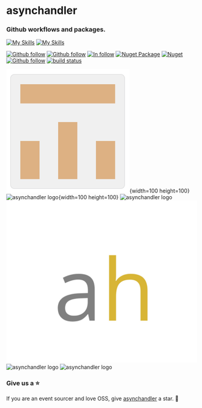 # asynchandler

### Github workflows and packages.

[![My Skills](https://skillicons.dev/icons?i=github)](https://dotnet.microsoft.com/en-us/download/dotnet/8.0)
[![My Skills](https://skillicons.dev/icons?i=dotnet)](https://dotnet.microsoft.com/en-us/download/dotnet/8.0)

[![Github follow](https://img.shields.io/badge/follow-asynchandler-red?logo=github)](https://github.com/asynchandler)
[![Github follow](https://img.shields.io/badge/follow-eventsourcer-red?logo=github)](https://github.com/eventsourcer)
[![In follow](https://img.shields.io/badge/follow-LinkedIn-blue?logo=linkedin)](https://www.linkedin.com/in/sarwansurchi/)
[![Nuget Package](https://badgen.net/nuget/v/asynchandler.eventsourcing)](https://www.nuget.org/packages/AsyncHandler.EventSourcing)
[![Nuget](https://badgen.net/nuget/dt/asynchandler.eventsourcing)](https://www.nuget.org/packages/AsyncHandler.EventSourcing)
[![Github follow](https://img.shields.io/badge/give_us_a-*-red?logo=github)](https://github.com/asynchandler/AsyncHandler.EventSourcing)
[![build status](https://dev.azure.com/asynchandler/AsyncHandler.EventSourcing/_apis/build/status/asynchandler.AsyncHandler.EventSourcing?branchName=main)](https://dev.azure.com/asynchandler/AsyncHandler.EventSourcing/_build/latest?definitionId=3)

![asynchandler logo](../../assets/ah_radius.png "asynchandler logo"){width=100 height=100}
![asynchandler logo](ah.jpg "asynchandler logo"){width=100 height=100}
![asynchandler logo](../assets/ah.jpg "asynchandler logo")
![asynchandler logo](../../assets/ah.jpg "asynchandler logo")
![asynchandler logo](../ah.jpg "asynchandler logo")
![asynchandler logo](..\ah.jpg "asynchandler logo")

### Give us a ⭐
If you are an event sourcer and love OSS, give [asynchandler](https://github.com/asynchandler/AsyncHandler.EventSourcing) a star. :purple_heart: